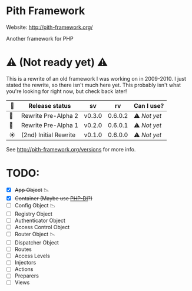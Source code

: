 # Pith Framework
Website: http://pith-framework.org/ 

Another framework for PHP

# :warning: **(Not ready yet)** :warning:

This is a rewrite of an old framework I was working on in 2009-2010. I just stated the rewrite, so there isn't much here yet. This probably isn't what you're looking for right now, but check back later!


:palm_tree: | Release status | sv | rv | Can I use?
----------- | -------------- | -- | -- | ----------
:seedling: | Rewrite Pre-Alpha 2 | v0.3.0 | 0.6.0.2 | :warning: *Not yet*
:seedling: | Rewrite Pre-Alpha 1 | v0.2.0 | 0.6.0.1 | :warning: *Not yet*
:sunny: | (2nd) Initial Rewrite | v0.1.0 | 0.6.0.0 | :warning: *Not yet*

See http://pith-framework.org/versions for more info.



# TODO:

- [x] <del>App Object</del> :chart_with_downwards_trend:
- [x] <del>Container (Maybe use [PHP-DI](https://github.com/PHP-DI/PHP-DI)?)</del>
- [ ] Config Object :chart_with_downwards_trend:
- [ ] Registry Object
- [ ] Authenticator Object
- [ ] Access Control Object
- [ ] Router Object :chart_with_downwards_trend:
- [ ] Dispatcher Object
- [ ] Routes
- [ ] Access Levels
- [ ] Injectors
- [ ] Actions
- [ ] Preparers
- [ ] Views